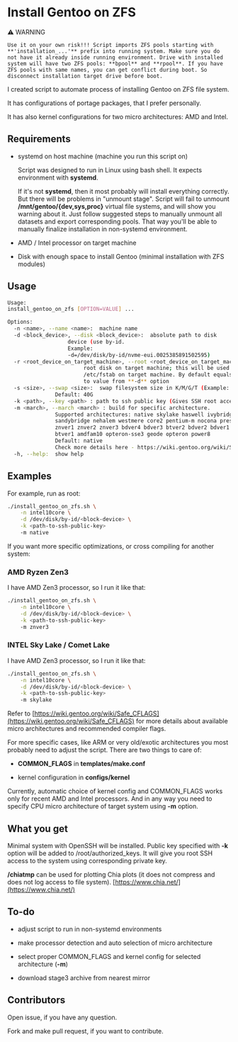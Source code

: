 # Install Gentoo on ZFS

:warning: WARNING

``Use it on your own risk!!! Script imports ZFS pools starting with
**'installation_...'** prefix into running system. Make sure you
do not have it already inside running environment.
Drive with installed system will have two ZFS pools:
**bpool** and **rpool**. If you have ZFS pools with same names,
you can get conflict during boot. So disconnect installation
target drive before boot.``

I created script to automate process of installing Gentoo on
ZFS file system.

It has configurations of portage packages, that I prefer personally.

It has also kernel configurations for two micro architectures: AMD and Intel.

## Requirements

- systemd on host machine (machine you run this script on)

   Script was designed to run in Linux using bash shell.
   It expects environment with **systemd**.

   If it's not **systemd**, then it most probably will install everything
   correctly.
   But there will be problems in "unmount stage". Script will fail to unmount
   **/mnt/gentoo/{dev,sys,proc}** virtual file systems, and will show you warning
   about it. Just follow suggested steps to manually unmount all datasets and
   export corresponding pools. That way you'll be able to manually finalize
   installation in non-systemd environment.

- AMD / Intel processor on target machine

- Disk with enough space to install Gentoo
  (minimal installation with ZFS modules)

## Usage

```bash
Usage:
install_gentoo_on_zfs [OPTION=VALUE] ...

Options:
  -n <name>, --name <name>:  machine name
  -d <block_device>, --disk <block_device>:  absolute path to disk
                   device (use by-id.
                   Example:
                   -d=/dev/disk/by-id/nvme-eui.0025385891502595)
  -r <root_device_on_target_machine>, --root <root_device_on_target_machine>:
                        root disk on target machine; this will be used to configure
                        /etc/fstab on target machine. By default equals
                        to value from **-d** option
  -s <size>, --swap <size>:  swap filesystem size in K/M/G/T (Example: -s=64G)
               Default: 40G
  -k <path>, --key <path> : path to ssh public key (Gives SSH root access to the system)
  -m <march>, --march <march> : build for specific architecture.
               Supported architectures: native skylake haswell ivybridge
               sandybridge nehalem westmere core2 pentium-m nocona prescott
               znver1 znver2 znver3 bdver4 bdver3 btver2 bdver2 bdver1
               btver1 amdfam10 opteron-sse3 geode opteron power8
               Default: native
               Check more details here - https://wiki.gentoo.org/wiki/Safe_CFLAGS
  -h, --help:  show help
```

## Examples

For example, run as root:

```bash
./install_gentoo_on_zfs.sh \
    -n intel10core \
    -d /dev/disk/by-id/<block-device> \
    -k <path-to-ssh-public-key>
    -m native
```

If you want more specific optimizations, or cross compiling for another
system:

### AMD Ryzen Zen3

I have AMD Zen3 processor, so I run it like that:

```bash
./install_gentoo_on_zfs.sh \
    -n intel10core \
    -d /dev/disk/by-id/<block-device> \
    -k <path-to-ssh-public-key>
    -m znver3
```

### INTEL Sky Lake / Comet Lake

I have AMD Zen3 processor, so I run it like that:

```bash
./install_gentoo_on_zfs.sh \
    -n intel10core \
    -d /dev/disk/by-id/<block-device> \
    -k <path-to-ssh-public-key>
    -m skylake
```

Refer to
[https://wiki.gentoo.org/wiki/Safe_CFLAGS](https://wiki.gentoo.org/wiki/Safe_CFLAGS)
for more details about available micro architectures and recommended compiler
flags.

For more specific cases, like ARM or very old/exotic architectures you most
probably need to adjust the script. There are two things to care of:

- **COMMON_FLAGS** in **templates/make.conf**

- kernel configuration in **configs/kernel**

Currently, automatic choice of kernel config and COMMON_FLAGS works only for
recent AMD and Intel processors.
And in any way you need to specify CPU micro architecture of target system
using **-m** option.

## What you get

Minimal system with OpenSSH will be installed. Public key specified with **-k**
option will be added to /root/authorized_keys. It will give you root SSH access
to the system using corresponding private key.

**/chiatmp** can be used for plotting Chia plots (it does not compress and
does not log access to file system).
[https://www.chia.net/](https://www.chia.net/)

## To-do

- adjust script to run in non-systemd environments

- make processor detection and auto selection of micro architecture

- select proper COMMON_FLAGS and kernel config for selected architecture
(**-m**)

- download stage3 archive from nearest mirror

## Contributors

Open issue, if you have any question.

Fork and make pull request, if you want to contribute.
